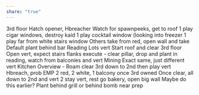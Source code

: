 ```yaml
---
share: "true"
---
```


3rd floor
	Hatch opener, Hbreacher
	Watch for spawnpeeks, get to roof
	1 play cigar windows, destroy kaid
	1 play cocktail window (looking into freezer
	1 play far from white stairs window
	Others take from red, open wall and take
	Default plant behind bar
Reading
	Lots vert
	Start roof and clear 3rd floor
	Open vert, expect stairs flanks
	execute - clear pillar, drop and plant in reading, watch from balconies and vert
Mining
	Exact same, just different vert
Kitchen
	Overview - Roam clear 3rd down to 2nd then play vert
	Hbreach, prob EMP
	2 red, 2 white, 1 balcony once 3rd owned
	Once clear, all down to 2nd and vert
	2 stay vert, rest go bakery, open big wall
		Maybe do this earlier?
	Plant behind grill or behind bomb near prep
	